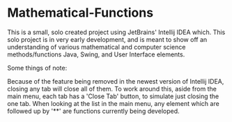# Mathematical-Functions
This is a small, solo created project using JetBrains' Intellij IDEA which. This solo project is in very early development, and is meant to show off an understanding of various mathematical and computer science methods/functions Java, Swing, and User Interface elements.

Some things of note:

Because of the feature being removed in the newest version of Intellij IDEA, closing any tab will close all of them. To work around this, aside from the main menu, each tab has a 'Close Tab' button, to simulate just closing the one tab.
When looking at the list in the main menu, any element which are followed up by '**' are functions currently being developed.
